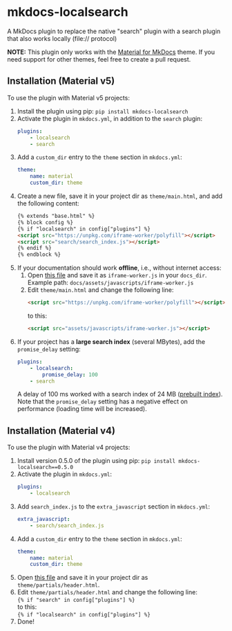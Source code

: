 # mkdocs-localsearch

A MkDocs plugin to replace the native "search" plugin with a search plugin that also works locally (file:// protocol)

**NOTE:** This plugin only works with the [Material for MkDocs](https://squidfunk.github.io/mkdocs-material/) theme. If you need support for other themes, feel free to create a pull request.

## Installation (Material v5)

To use the plugin with Material v5 projects:

1. Install the plugin using pip: `pip install mkdocs-localsearch`
2. Activate the plugin in `mkdocs.yml`, in addition to the `search` plugin:
    ```yaml
    plugins:
        - localsearch
        - search
    ```
4. Add a `custom_dir` entry to the `theme` section in `mkdocs.yml`:
    ```yaml
    theme:
        name: material
        custom_dir: theme
    ```
5. Create a new file, save it in your project dir as `theme/main.html`, and add the following content: 
    ```html
    {% extends "base.html" %}
    {% block config %}
    {% if "localsearch" in config["plugins"] %}
    <script src="https://unpkg.com/iframe-worker/polyfill"></script>
    <script src="search/search_index.js"></script>
    {% endif %}
    {% endblock %}
    ```
6. If your documentation should work **offline**, i.e., without internet access:
    1. Open [this file](https://unpkg.com/iframe-worker/polyfill) and save it as `iframe-worker.js` in your `docs_dir`.<br>
       Example path: `docs/assets/javascripts/iframe-worker.js`
    2. Edit `theme/main.html` and change the following line:
       ```html
       <script src="https://unpkg.com/iframe-worker/polyfill"></script>
       ```
       to this:
       ```html
       <script src="assets/javascripts/iframe-worker.js"></script>
       ```
7. If your project has a **large search index** (several MBytes), add the `promise_delay` setting:
    ```yaml
    plugins:
        - localsearch:
            promise_delay: 100
        - search
    ```
    A delay of 100 ms worked with a search index of 24 MB ([prebuilt index](https://www.mkdocs.org/user-guide/configuration/#prebuild_index)).<br>Note that the `promise_delay` setting has a negative effect on performance (loading time will be increased).

## Installation (Material v4)

To use the plugin with Material v4 projects:

1. Install version 0.5.0 of the plugin using pip: `pip install mkdocs-localsearch==0.5.0`
2. Activate the plugin in `mkdocs.yml`:
    ```yaml
    plugins:
        - localsearch
    ```
3. Add `search_index.js` to the `extra_javascript` section in `mkdocs.yml`:
    ```yaml
    extra_javascript:
        - search/search_index.js
    ```
4. Add a `custom_dir` entry to the `theme` section in `mkdocs.yml`:
    ```yaml
    theme:
        name: material
        custom_dir: theme
    ```
5. Open [this file](https://raw.githubusercontent.com/squidfunk/mkdocs-material/0730aae9c2ca8c689cc5ef4d214036b2d532138e/material/partials/header.html) and save it in your project dir as `theme/partials/header.html`.
6. Edit `theme/partials/header.html` and change the following line:<br>
   `{% if "search" in config["plugins"] %}`<br>
   to this:<br>
   `{% if "localsearch" in config["plugins"] %}`
7. Done!
